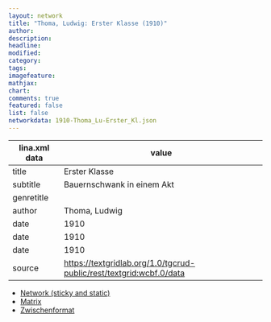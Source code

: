 ```yaml
---
layout: network
title: "Thoma, Ludwig: Erster Klasse (1910)"
author:
description:
headline:
modified:
category:
tags:
imagefeature: 
mathjax: 
chart: 
comments: true
featured: false
list: false
networkdata: 1910-Thoma_Lu-Erster_Kl.json
---
```

lina.xml data  | value
------------- | -------------
title|Erster Klasse
subtitle|Bauernschwank in einem Akt
genretitle|
author|Thoma, Ludwig
date|1910
date|1910
date|1910
source|https://textgridlab.org/1.0/tgcrud-public/rest/textgrid:wcbf.0/data


* [Network (sticky and static)](/network98)
* [Matrix](/matrix98)
* [Zwischenformat](/lina98 )
